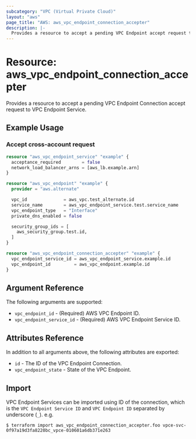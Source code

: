 ```yaml
---
subcategory: "VPC (Virtual Private Cloud)"
layout: "aws"
page_title: "AWS: aws_vpc_endpoint_connection_accepter"
description: |-
  Provides a resource to accept a pending VPC Endpoint accept request to VPC Endpoint Service.
---
```


# Resource: aws_vpc_endpoint_connection_accepter

Provides a resource to accept a pending VPC Endpoint Connection accept request to VPC Endpoint Service.

## Example Usage

### Accept cross-account request

```terraform
resource "aws_vpc_endpoint_service" "example" {
  acceptance_required        = false
  network_load_balancer_arns = [aws_lb.example.arn]
}

resource "aws_vpc_endpoint" "example" {
  provider = "aws.alternate"

  vpc_id              = aws_vpc.test_alternate.id
  service_name        = aws_vpc_endpoint_service.test.service_name
  vpc_endpoint_type   = "Interface"
  private_dns_enabled = false

  security_group_ids = [
    aws_security_group.test.id,
  ]
}

resource "aws_vpc_endpoint_connection_accepter" "example" {
  vpc_endpoint_service_id = aws_vpc_endpoint_service.example.id
  vpc_endpoint_id         = aws_vpc_endpoint.example.id
}
```

## Argument Reference

The following arguments are supported:

* `vpc_endpoint_id` - (Required) AWS VPC Endpoint ID.
* `vpc_endpoint_service_id` - (Required) AWS VPC Endpoint Service ID.

## Attributes Reference

In addition to all arguments above, the following attributes are exported:

* `id` - The ID of the VPC Endpoint Connection.
* `vpc_endpoint_state` - State of the VPC Endpoint.

## Import

VPC Endpoint Services can be imported using ID of the connection, which is the `VPC Endpoint Service ID` and `VPC Endpoint ID` separated by underscore (`_`). e.g.

```
$ terraform import aws_vpc_endpoint_connection_accepter.foo vpce-svc-0f97a19d3fa8220bc_vpce-010601a6db371e263
```

<!-- cache-key: cdktf-0.17.0-pre.15 input-35fc920ebda0990b8637ea1a2fd6f00481bd041b0b253c454b7fb4e9f0f1b457 -->